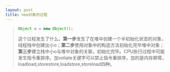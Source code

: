 ```yaml
---
layout: post
title: new对象的过程
---
```


> ```java
> Object o = new Object();
> ```
>
> 这个过程发生了什么，**第一步**发生了在堆中创建一个半初始化状态的对象，线程栈中创建出小o；**第二步**使用对象中的构造方法初始化完毕堆中对象；**第三步**建立栈中小o与堆中对象的关联，初始化完毕。CPU执行过程中可能发生指令重排序。加voliate关键字可以禁止指令重排序，加的是内存屏障，loadload,storestore,loadstore,storeload四种。



